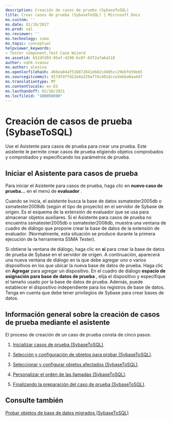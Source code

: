 ```yaml
---
description: Creación de casos de prueba (SybaseToSQL)
title: Crear casos de prueba (SybaseToSQL) | Microsoft Docs
ms.custom: ''
ms.date: 01/19/2017
ms.prod: sql
ms.reviewer: ''
ms.technology: ssma
ms.topic: conceptual
helpviewer_keywords:
- Tester component,Test Case Wizard
ms.assetid: b52dfd93-95af-4299-bc8f-83f2a7a6a518
author: nahk-ivanov
ms.author: alexiva
ms.openlocfilehash: 460ea84af51b872841eb82cd405cc29ebfe59e65
ms.sourcegitcommit: 917df4ffd22e4a229af7dc481dcce3ebba0aa4d7
ms.translationtype: MT
ms.contentlocale: es-ES
ms.lasthandoff: 02/10/2021
ms.locfileid: "100056690"
---
```

# <a name="creating-test-cases-sybasetosql"></a>Creación de casos de prueba (SybaseToSQL)
Use el Asistente para casos de prueba para crear una prueba. Este asistente le permite crear casos de prueba eligiendo objetos comprobados y comprobados y especificando los parámetros de prueba.  
  
## <a name="starting-the-test-case-wizard"></a>Iniciar el Asistente para casos de prueba  
Para iniciar el Asistente para casos de prueba, haga clic en **nuevo caso de prueba...** en el menú de **evaluador** .  
  
Cuando se inicia, el asistente busca la base de datos ssmatester2005db o ssmatester2008db (según el tipo de proyecto) en el servidor de Sybase de origen. Es el esquema de la extensión de evaluador que se usa para almacenar objetos auxiliares. Si el Asistente para casos de prueba no encuentra ssmatester2005db o ssmatester2008db, muestra una ventana de cuadro de diálogo que propone crear la base de datos de la extensión de evaluador. (Normalmente, esta situación se produce durante la primera ejecución de la herramienta SSMA Tester).  
  
Si obtiene la ventana de diálogo, haga clic en **sí** para crear la base de datos de prueba de Sybase en el servidor de origen. A continuación, aparecerá una nueva ventana de diálogo en la que debe agregar uno o varios dispositivos en los que ubicar la nueva base de datos de prueba. Haga clic en **Agregar** para agregar un dispositivo. En el cuadro de diálogo **espacio de asignación para base de datos de prueba** , elija el dispositivo y especifique el tamaño usado por la base de datos de prueba. Además, puede establecer el dispositivo independiente para los registros de base de datos. Tenga en cuenta que debe tener privilegios de Sybase para crear bases de datos.  
  
## <a name="overview-of-creating-test-cases-using-the-wizard"></a>Información general sobre la creación de casos de prueba mediante el asistente  
El proceso de creación de un caso de prueba consta de cinco pasos:  
  
1.  [Inicializar casos de prueba &#40;SybaseToSQL&#41;](../../ssma/sybase/initializing-test-cases-sybasetosql.md).  
  
2.  [Selección y configuración de objetos para probar &#40;SybaseToSQL&#41;](../../ssma/sybase/selecting-and-configuring-objects-to-test-sybasetosql.md).  
  
3.  [Seleccionar y configurar objetos afectados &#40;SybaseToSQL&#41;](../../ssma/sybase/selecting-and-configuring-affected-objects-sybasetosql.md).  
  
4.  [Personalizar el orden de las llamadas &#40;SybaseToSQL&#41;](../../ssma/sybase/customizing-calls-order-sybasetosql.md).  
  
5.  [Finalizando la preparación del caso de prueba &#40;SybaseToSQL&#41;](../../ssma/sybase/finishing-test-case-preparation-sybasetosql.md).  
  
## <a name="see-also"></a>Consulte también  
[Probar objetos de base de datos migrados &#40;SybaseToSQL&#41;](../../ssma/sybase/testing-migrated-database-objects-sybasetosql.md)  
  
